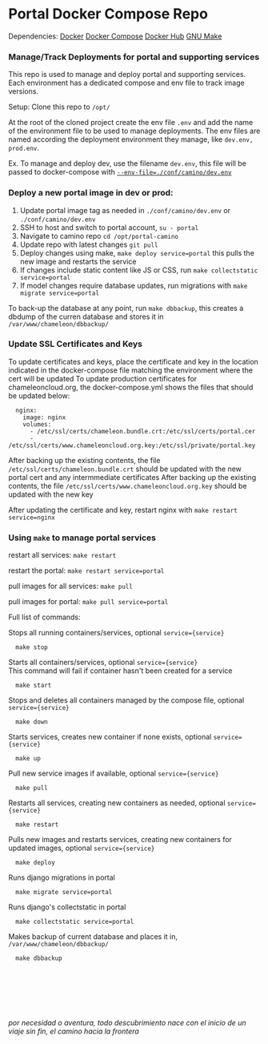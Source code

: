 # Portal Docker Compose Repo

Dependencies:
[Docker](https://docs.docker.com/)
[Docker Compose](https://docs.docker.com/compose/)
[Docker Hub](https://hub.docker.com/orgs/taccwma/repositories)
[GNU Make](https://www.gnu.org/software/make/)

### Manage/Track Deployments for portal and supporting services

This repo is used to manage and deploy portal and supporting services.
Each environment has a dedicated compose and env file to track image versions.

Setup:
Clone this repo to `/opt/`

At the root of the cloned project create the env file `.env` and add the name of the environment file to be used to manage deployments. The env files are named according the deployment environment they manage, like `dev.env, prod.env`.

Ex. To manage and deploy dev, use the filename `dev.env`, this file will be passed to docker-compose with [`--env-file=./conf/camino/dev.env`](https://docs.docker.com/compose/environment-variables/)

### Deploy a new portal image in dev or prod:

1. Update portal image tag as needed in `./conf/camino/dev.env` or `./conf/camino/dev.env` 
2. SSH to host and switch to portal account, `su - portal`
3. Navigate to camino repo `cd /opt/portal-camino`
4. Update repo with latest changes `git pull`
5. Deploy changes using make, `make deploy service=portal`  this pulls the new image and restarts the service
6. If changes include static content like JS or CSS, run `make collectstatic service=portal`
7. If model changes require database updates, run migrations with `make migrate service=portal`

To back-up the database at any point, run `make dbbackup`, this creates a dbdump of the curren database and stores it in `/var/www/chameleon/dbbackup/`

### Update SSL Certificates and Keys
To update certificates and keys, place the certificate and key in the location indicated in the docker-compose file matching the environment where the cert will be updated
To update production certificates for chameleoncloud.org, the docker-compose.yml shows the files that should be updated below:
```
  nginx:
    image: nginx
    volumes:
      - /etc/ssl/certs/chameleon.bundle.crt:/etc/ssl/certs/portal.cer
      - /etc/ssl/certs/www.chameleoncloud.org.key:/etc/ssl/private/portal.key
```

After backing up the existing contents, the file `/etc/ssl/certs/chameleon.bundle.crt` should be updated with the new portal cert and any intermmediate certificates
After backing up the existing contents, the file `/etc/ssl/certs/www.chameleoncloud.org.key` should be updated with the new key

After updating the certificate and key, restart nginx with `make restart service=nginx`

### Using `make` to manage portal services

restart all services: `make restart`

restart the portal: `make restart service=portal`

pull images for all services: `make pull`

pull images for portal: `make pull service=portal`

Full list of commands:

Stops all running containers/services, optional `service={service}`  
``` 
  make stop
```

Starts all containers/services, optional `service={service}`  
This command will fail if container hasn't been created for a service  
```
  make start
 ```

Stops and deletes all containers managed by the compose file, optional `service={service}`  
```
  make down
 ```

Starts services, creates new container if none exists, optional `service={service}`  
```
  make up
```

Pull new service images if available, optional `service={service}`  
```
  make pull
```

Restarts all services, creating new containers as needed, optional `service={service}`  
```
  make restart
```

Pulls new images and restarts services, creating new containers for updated images, optional `service={service}`  
```
  make deploy
```

Runs django migrations in portal  
```
  make migrate service=portal
```

Runs django's collectstatic in portal  
```
  make collectstatic service=portal
```

Makes backup of current database and places it in, `/var/www/chameleon/dbbackup/`  
```
  make dbbackup
```
<br /><br /><br /><br /><br />
  
  
  
  
  
  
_por necesidad o aventura, todo descubrimiento nace con el inicio de un viaje sin fin, el camino hacia la frontera_
